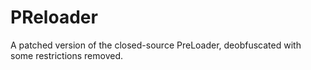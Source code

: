 # PReloader
A patched version of the closed-source PreLoader, deobfuscated with some restrictions removed.
